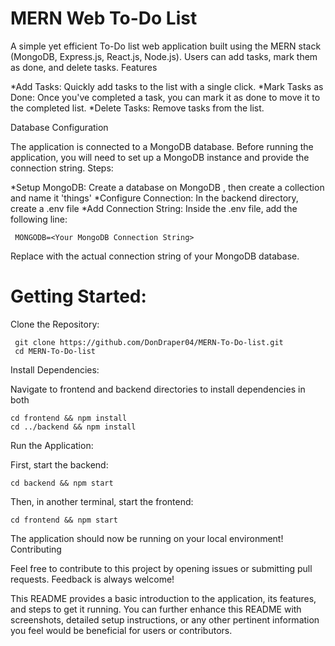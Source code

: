 # MERN Web To-Do List

A simple yet efficient To-Do list web application built using the MERN stack (MongoDB, Express.js, React.js, Node.js). Users can add tasks, mark them as done, and delete tasks.
Features

   *Add Tasks: Quickly add tasks to the list with a single click.
   *Mark Tasks as Done: Once you've completed a task, you can mark it as done to move it to the completed list.
   *Delete Tasks: Remove tasks from the list.

Database Configuration

The application is connected to a MongoDB database. Before running the application, you will need to set up a MongoDB instance and provide the connection string.
Steps:

   *Setup MongoDB: Create a database on MongoDB , then create a collection and name it 'things'
   *Configure Connection: In the backend directory, create a .env file
   *Add Connection String: Inside the .env file, add the following line:
   
     MONGODB=<Your MongoDB Connection String>

Replace <Your MongoDB Connection String> with the actual connection string of your MongoDB database.

# Getting Started:

Clone the Repository:

     git clone https://github.com/DonDraper04/MERN-To-Do-list.git
     cd MERN-To-Do-list

Install Dependencies:

Navigate to frontend and backend directories to install dependencies in both

    cd frontend && npm install
    cd ../backend && npm install

Run the Application:

First, start the backend:

    cd backend && npm start

Then, in another terminal, start the frontend:

    cd frontend && npm start

The application should now be running on your local environment!
Contributing

Feel free to contribute to this project by opening issues or submitting pull requests. Feedback is always welcome!

This README provides a basic introduction to the application, its features, and steps to get it running. You can further enhance this README with screenshots, detailed setup instructions, or any other pertinent information you feel would be beneficial for users or contributors.
